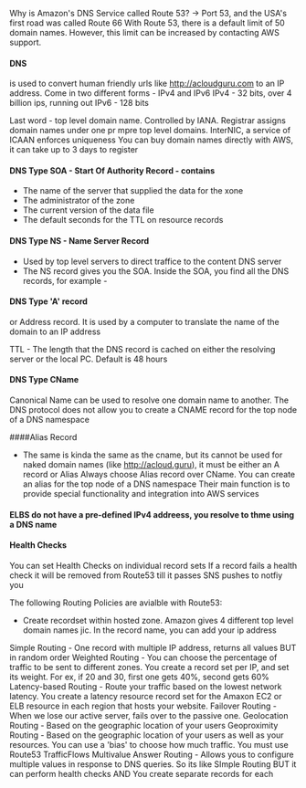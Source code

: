 Why is Amazon's DNS Service called Route 53?
-> Port 53, and the USA's first road was called Route 66
With Route 53, there is a default limit of 50 domain names. However, this limit can be increased by contacting AWS support.

#### DNS 
is used to convert human friendly urls like http://acloudguru.com to an IP address. Come in two different forms - IPv4 and IPv6
IPv4 - 32 bits, over 4 billion ips, running out
IPv6 - 128 bits

Last word - top level domain name. Controlled by IANA. Registrar assigns domain names under one pr mpre top level domains. InterNIC, a service of ICAAN enforces uniqueness
You can buy domain names directly with AWS, it can take up to 3 days to register 

#### DNS Type SOA - Start Of Authority Record - contains
* The name of the server that supplied the data for the xone
* The administrator of the zone
* The current version of the data file
* The default seconds for the TTL on resource records

#### DNS Type NS - Name Server Record
* Used by top level servers to direct traffice to the content DNS server
* The NS record gives you the SOA. Inside the SOA, you find all the DNS records, for example - 

#### DNS Type 'A' record 
or Address record. It is used by a computer to translate the name of the domain to an IP address

TTL - The length that the DNS record is cached on either the resolving server or the local PC. Default is 48 hours

#### DNS Type CName 
Canonical Name can be used to resolve one domain name to another. 
The DNS protocol does not allow you to create a CNAME record for the top node of a DNS namespace

####Alias Record 
- The same is kinda the same as the cname, but its cannot be used for naked domain names (like http://acloud.guru), it must be either an A record or Alias
Always choose Alias record over CName.
You can create an alias for the top node of a DNS namespace
Their main function is to provide special functionality and integration into AWS services

#### ELBS do not have a pre-defined IPv4 addreess, you resolve to thme using a DNS name

#### Health Checks
You can set Health Checks on individual record sets
If a record fails a health check it will be removed from Route53 till it passes
SNS pushes to notfiy you

The following Routing Policies are avialble with Route53:
* Create recordset within hosted zone. Amazon gives 4 different top level domain names jic. In the record name, you can add your ip address

Simple Routing - One record with multiple IP address, returns all values BUT in random order
Weighted Routing - You can choose the percentage of traffic to be sent to different zones. You create a record set per IP, and set its weight. For ex, if 20 and 30, first one gets 40%, second gets 60%
Latency-based Routing - Route your traffic based on the lowest network latency. You create a latency resource record set for the Amaxon EC2 or ELB resource in each region that hosts your website. 
Failover Routing - When we lose our active server, fails over to the passive one.
Geolocation Routing - Based on the geographic location of your users
Geoproximity Routing - Based on the geographic location of your users as well as your resources. You can use a 'bias' to choose how much traffic. You must use Route53 TrafficFlows
Multivalue Answer Routing - Allows yous to configure multiple values in response to DNS queries. So its like SImple Routing BUT it can perform health checks AND You create separate records for each
